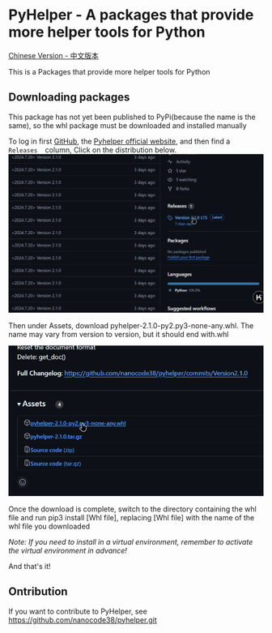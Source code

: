 # PyHelper - A packages that provide more helper tools for Python

[Chinese Version - 中文版本](README-chinese.md)

This is a Packages that provide more helper tools for Python

## Downloading packages

This package has not yet been published to PyPi(because the name is the same),
so the whl package must be downloaded and installed manually

To log in first [GitHub](https://github.com/), the [Pyhelper official website](https://github.com/pyhelper.git), and then find a ` ` ` Releases ` ` ` column,
Click on the distribution below.
![img.png](img.png)

Then under Assets, download pyhelper-2.1.0-py2.py3-none-any.whl. The name may vary from version to version, but it should end with.whl

![img_1.png](img_1.png)

Once the download is complete, switch to the directory containing the whl file and run pip3 install [Whl file], replacing [Whl file] with the name of the whl file you downloaded

*Note: If you need to install in a virtual environment, remember to activate the virtual environment in advance!*

And that's it!

## Ontribution

If you want to contribute to PyHelper, see https://github.com/nanocode38/pyhelper.git
